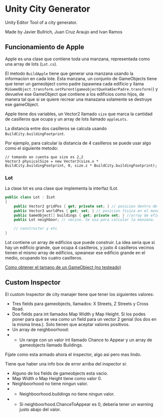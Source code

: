 # Unity City Generator

Unity Editor Tool of a city generator.

Made by Javier Bullrich, Juan Cruz Araujo and Ivan Ramos

## Funcionamiento de Apple

Apple es una clase que contiene toda una manzana, representada como una array de lots (`Lot.cs`).

El metodo `BuildApple` tiene que generar una manzana usando la informacion en cada lote. Esta manzana, un conjunto de GameObjects tiene que tener un gameobject como padre (spawnea cada edificio y llama `MiGameObject.transform.setParent(gameobjectQueVaASerPadre.transform)`) y devuelve ese GameObject que contiene a los edificios como hijos, de manera tal que si se quiere recrear una manazana solamente se destruye ese gameObject.

Apple tiene dos variables, un Vector2 llamado `size` que marca la cantidad de casilleros que ocupa y un array de lots llamado `appleLots`.

La distancia entre dos casilleros se calcula usando `BuildCity.buildingFootprint`.

Por ejemplo, para calcular la distancia de 4 casilleros se puede usar algo como el siguiente metodo:
```chasrp
// tomando en cuenta que size es 2,2
Vector3 physicalSize = new Vector3(size.x * BuildCity.buildingFootprint, 0, size.z * BuildCity.buildingFootprint);
```

### Lot

La clase lot es una clase que implementa la interfaz ILot.

```csharp
public class Lot : ILot
{
    public Vector2 gridPos { get; private set; } // posicion dentro de la grilla
    public Vector3 worldPos { get; set; } // posicion fisica en el mundo
    public GameObject[] buildings { get; private set; } //array de eficios disponibles para spawnear
    public Lot neighboor; // vecino. Se usa para calcular la manzana.

    // constructor y etc
}
```

Lot contiene un array de edificios que puede construir. La idea seria que si hay un edificio grande, que ocupa 4 casilleros, y justo 4 casilleros vecinos tienen el mismo array de edificios, spwanear ese edificio grande en el medio, ocupando los cuatro casilleros.

[Como obtener el tamano de un GameObject (no testeado)](http://answers.unity3d.com/answers/927824/view.html)

## Custom Inspector

El custom Inspector de city manajer tiene que tener los siguientes valores:

 * Tres fields para gameobjects, llamados: X Streets, Z Streets y Cross Road.
 * Dos fields para int llamados Map Width y Map Height. Si los podes poner para que se vea como un field para un vector 2 genial (los dos en la misma linea.). Solo tienen que aceptar valores positivos.
 * Un array de neighboorhood:
 * * Un range con un valor int llamado Chance to Appear y un array de gameobjects llamado Buildings.

Fijate como esta armado ahora el inspector, algo asi pero mas lindo.

Tiene que haber una info box de error arriba del inspector si:
 * Alguno de los fields de gameobjects esta vacio.
 * Map Width o Map Height tiene como valor 0.
 * Neighboorhood no tiene ningun valor.
 * * Neighboorhood.buildings no tiene ningun valor.
 * * Si neighboorhood.ChanceToAppear es 0, deberia tener un warning justo abajo del valor.

